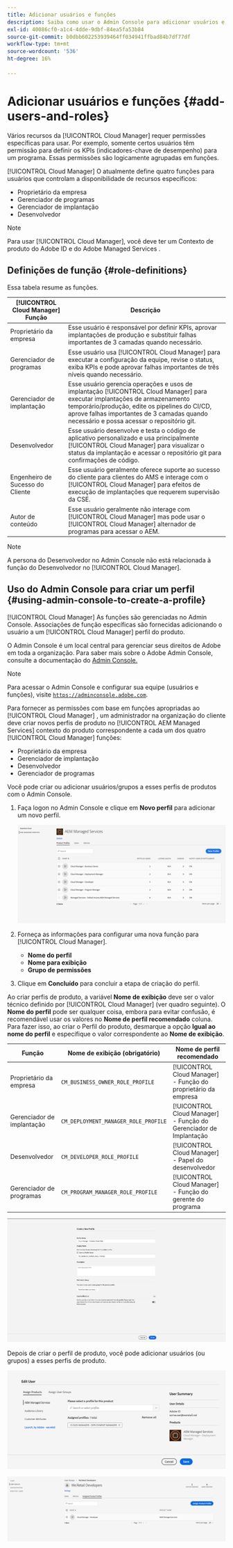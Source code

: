 ```yaml
---
title: Adicionar usuários e funções
description: Saiba como usar o Admin Console para adicionar usuários e funções e criar perfis.
exl-id: 40086cf0-a1c4-4dde-9dbf-84ea5fa53b84
source-git-commit: b0dbb602253939464ff034941ffbad84b7df77df
workflow-type: tm+mt
source-wordcount: '536'
ht-degree: 16%

---
```



# Adicionar usuários e funções {#add-users-and-roles}

Vários recursos da [!UICONTROL Cloud Manager] requer permissões específicas para usar. Por exemplo, somente certos usuários têm permissão para definir os KPIs (indicadores-chave de desempenho) para um programa. Essas permissões são logicamente agrupadas em funções.

[!UICONTROL Cloud Manager] O atualmente define quatro funções para usuários que controlam a disponibilidade de recursos específicos:

* Proprietário da empresa
* Gerenciador de programas
* Gerenciador de implantação
* Desenvolvedor

>[!NOTE]
>
>Para usar [!UICONTROL Cloud Manager], você deve ter um Contexto de produto do Adobe ID e do Adobe Managed Services .

## Definições de função {#role-definitions}

Essa tabela resume as funções.

| [!UICONTROL Cloud Manager] Função | Descrição |
|--- |--- |
| Proprietário da empresa | Esse usuário é responsável por definir KPIs, aprovar implantações de produção e substituir falhas importantes de 3 camadas quando necessário. |
| Gerenciador de programas | Esse usuário usa [!UICONTROL Cloud Manager] para executar a configuração da equipe, revise o status, exiba KPIs e pode aprovar falhas importantes de três níveis quando necessário. |
| Gerenciador de implantação | Esse usuário gerencia operações e usos de implantação [!UICONTROL Cloud Manager] para executar implantações de armazenamento temporário/produção, edite os pipelines do CI/CD, aprove falhas importantes de 3 camadas quando necessário e possa acessar o repositório git. |
| Desenvolvedor | Esse usuário desenvolve e testa o código de aplicativo personalizado e usa principalmente [!UICONTROL Cloud Manager] para visualizar o status da implantação e acessar o repositório git para confirmações de código. |
| Engenheiro de Sucesso do Cliente | Esse usuário geralmente oferece suporte ao sucesso do cliente para clientes do AMS e interage com o [!UICONTROL Cloud Manager] para efeitos de execução de implantações que requerem supervisão da CSE. |
| Autor de conteúdo | Esse usuário geralmente não interage com [!UICONTROL Cloud Manager] mas pode usar o [!UICONTROL Cloud Manager] alternador de programas para acessar o AEM. |

>[!NOTE]
>
>A persona do Desenvolvedor no Admin Console não está relacionada à função do Desenvolvedor no [!UICONTROL Cloud Manager].

## Uso do Admin Console para criar um perfil {#using-admin-console-to-create-a-profile}

[!UICONTROL Cloud Manager] As funções são gerenciadas no Admin Console. Associações de função específicas são fornecidas adicionando o usuário a um [!UICONTROL Cloud Manager] perfil do produto.

O Admin Console é um local central para gerenciar seus direitos de Adobe em toda a organização. Para saber mais sobre o Adobe Admin Console, consulte a documentação do [Admin Console.](https://helpx.adobe.com/br/enterprise/using/admin-console.html)

>[!NOTE]
>
>Para acessar o Admin Console e configurar sua equipe (usuários e funções), visite [`https://adminconsole.adobe.com`](https://adminconsole.adobe.com).

Para fornecer as permissões com base em funções apropriadas ao [!UICONTROL Cloud Manager] , um administrador na organização do cliente deve criar novos perfis de produto no [!UICONTROL AEM Managed Services] contexto do produto correspondente a cada um dos quatro [!UICONTROL Cloud Manager] funções:

* Proprietário da empresa
* Gerenciador de implantação
* Desenvolvedor
* Gerenciador de programas

Você pode criar ou adicionar usuários/grupos a esses perfis de produtos com o Admin Console.

1. Faça logon no Admin Console e clique em **Novo perfil** para adicionar um novo perfil.

   ![Novo perfil](/help/assets/admin_console_roles-1.png)

1. Forneça as informações para configurar uma nova função para [!UICONTROL Cloud Manager].

   * **Nome do perfil**
   * **Nome para exibição**
   * **Grupo de permissões**

1. Clique em **Concluído** para concluir a etapa de criação do perfil.

Ao criar perfis de produto, a variável **Nome de exibição** deve ser o valor técnico definido por [!UICONTROL Cloud Manager] (ver quadro seguinte). O **Nome do perfil** pode ser qualquer coisa, embora para evitar confusão, é recomendável usar os valores no **Nome de perfil recomendado** coluna. Para fazer isso, ao criar o Perfil do produto, desmarque a opção **Igual ao nome do perfil** e especifique o valor correspondente ao **Nome de exibição**.

| **Função** | **Nome de exibição (obrigatório)** | **Nome de perfil recomendado** |
|---|---|---|
| Proprietário da empresa | `CM_BUSINESS_OWNER_ROLE_PROFILE` | [!UICONTROL Cloud Manager] - Função do proprietário da empresa |
| Gerenciador de implantação | `CM_DEPLOYMENT_MANAGER_ROLE_PROFILE` | [!UICONTROL Cloud Manager] - Função do Gerenciador de Implantação |
| Desenvolvedor | `CM_DEVELOPER_ROLE_PROFILE` | [!UICONTROL Cloud Manager] - Papel do desenvolvedor |
| Gerenciador de programas | `CM_PROGRAM_MANAGER_ROLE_PROFILE` | [!UICONTROL Cloud Manager] - Função do gerente do programa |

![Criação de um novo perfil](/help/assets/screen_shot_2018-05-04at171819.png)

Depois de criar o perfil de produto, você pode adicionar usuários (ou grupos) a esses perfis de produto.

![Editar usuário](/help/assets/image2018-4-9_15-19-26.png)

![Grupos de usuários](/help/assets/image2018-4-9_15-16-47.png)
